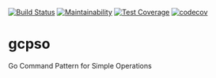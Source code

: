 [![Build Status](https://travis-ci.org/mchirico/gcpso.svg?branch=develop)](https://travis-ci.org/mchirico/gcpso)
[![Maintainability](https://api.codeclimate.com/v1/badges/93619e122689829c2734/maintainability)](https://codeclimate.com/github/mchirico/gcpso/maintainability)
[![Test Coverage](https://api.codeclimate.com/v1/badges/93619e122689829c2734/test_coverage)](https://codeclimate.com/github/mchirico/gcpso/test_coverage)
[![codecov](https://codecov.io/gh/mchirico/gcpso/branch/master/graph/badge.svg)](https://codecov.io/gh/mchirico/gcpso)


# gcpso
Go Command Pattern for Simple Operations
